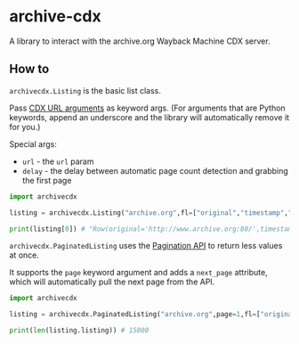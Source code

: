 # archive-cdx

A library to interact with the archive.org Wayback Machine CDX server.

## How to

`archivecdx.Listing` is the basic list class.

Pass [CDX URL arguments](https://github.com/internetarchive/wayback/tree/master/wayback-cdx-server#intro-and-usage-1) as keyword args. (For arguments that are Python keywords, append an underscore and the library will automatically remove it for you.)

Special args:

 - `url` - the `url` param
 - `delay` - the delay between automatic page count detection and grabbing the first page

```python
import archivecdx

listing = archivecdx.Listing("archive.org",fl=["original","timestamp","digest"])

print(listing[0]) # "Row(original='http://www.archive.org:80/',timestamp='19970126045828',digest='Q4YULN754FHV2U6Q5JUT6Q2P57WEWNNY')"
```

`archivecdx.PaginatedListing` uses the [Pagination API](https://github.com/internetarchive/wayback/tree/master/wayback-cdx-server#pagination-api) to return less values at once.

It supports the `page` keyword argument and adds a `next_page` attribute, which will automatically pull the next page from the API.

```python
import archivecdx

listing = archivecdx.PaginatedListing("archive.org",page=1,fl=["original","timestamp","digest"])

print(len(listing.listing)) # 15000
```
